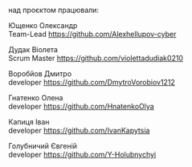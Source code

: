 над проєктом працювали:

Ющенко Олександр            
Team-Lead                   https://github.com/Alexhellupov-cyber

Дудак Віолета               
Scrum Master                https://github.com/violettadudiak0210

Воробйов Дмитро            
developer                   https://github.com/DmytroVorobiov1212

Гнатенко Олена              
developer                   https://github.com/HnatenkoOlya

Капиця Іван                 
developer                   https://github.com/IvanKapytsia

Голубничий Євгеній          
developer                   https://github.com/Y-Holubnychyi